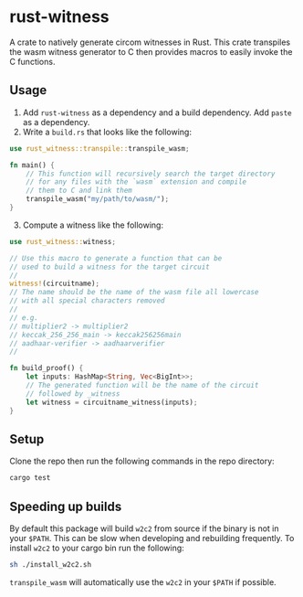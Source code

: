 # rust-witness

A crate to natively generate circom witnesses in Rust. This crate transpiles the wasm witness generator to C then provides macros to easily invoke the C functions.

## Usage

1. Add `rust-witness` as a dependency and a build dependency. Add `paste` as a dependency.
2. Write a `build.rs` that looks like the following:
```rust
use rust_witness::transpile::transpile_wasm;

fn main() {
    // This function will recursively search the target directory
    // for any files with the `wasm` extension and compile
    // them to C and link them
    transpile_wasm("my/path/to/wasm/");
}
```
3. Compute a witness like the following:
```rust
use rust_witness::witness;

// Use this macro to generate a function that can be
// used to build a witness for the target circuit
//
witness!(circuitname);
// The name should be the name of the wasm file all lowercase
// with all special characters removed
//
// e.g. 
// multiplier2 -> multiplier2
// keccak_256_256_main -> keccak256256main
// aadhaar-verifier -> aadhaarverifier
// 

fn build_proof() {
    let inputs: HashMap<String, Vec<BigInt>>;
    // The generated function will be the name of the circuit
    // followed by _witness
    let witness = circuitname_witness(inputs);
}
```


## Setup

Clone the repo then run the following commands in the repo directory:

```sh
cargo test
```

## Speeding up builds

By default this package will build `w2c2` from source if the binary is not in your `$PATH`. This can be slow when developing and rebuilding frequently. To install `w2c2` to your cargo bin run the following:

```sh
sh ./install_w2c2.sh
```

`transpile_wasm` will automatically use the `w2c2` in your `$PATH` if possible.